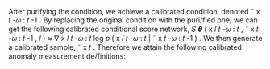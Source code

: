After purifying the condition, we achieve a calibrated condition, denoted ˜ x 𝑡 -𝜔 : 𝑡 -1 . By replacing the original condition with the puri/fied one, we can get the following calibrated conditional score network, 𝑆 𝜽 ( x 𝑙 𝑡 -𝜔 : 𝑡 , ˜ x 𝑡 -𝜔 : 𝑡 -1 , 𝑙 ) ≈ ∇ x 𝑙 𝑡 -𝜔 : 𝑡 log 𝑝 ( x 𝑙 𝑡 -𝜔 : 𝑡 | ˜ x 𝑡 -𝜔 : 𝑡 -1 ) . We then generate a calibrated sample, ˜ x 𝑡 . Therefore we attain the following calibrated anomaly measurement de/finitions: